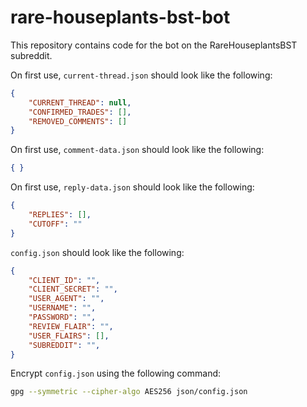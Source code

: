 # rare-houseplants-bst-bot

This repository contains code for the bot on the RareHouseplantsBST subreddit.

On first use, `current-thread.json` should look like the following:

```json
{
    "CURRENT_THREAD": null,
    "CONFIRMED_TRADES": [],
    "REMOVED_COMMENTS": []
}
```

On first use, `comment-data.json` should look like the following:

```json
{ }
```

On first use, `reply-data.json` should look like the following:

```json
{
    "REPLIES": [],
    "CUTOFF": ""
}
```

`config.json` should look like the following:

```json
{
    "CLIENT_ID": "",
    "CLIENT_SECRET": "",
    "USER_AGENT": "",
    "USERNAME": "",
    "PASSWORD": "",
    "REVIEW_FLAIR": "",
    "USER_FLAIRS": [],
    "SUBREDDIT": "",
}
```

Encrypt `config.json` using the following command:

```bash
gpg --symmetric --cipher-algo AES256 json/config.json
```
